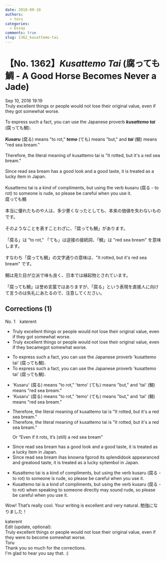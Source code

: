 ```yaml
---
date: 2018-09-10
authors:
  - toru
categories:
  - Essay
comments: true
slug: 1362_kusattemo-tai
---
```


# 【No. 1362】<strong><em>Kusattemo Tai</strong></em> (腐っても鯛 - A Good Horse Becomes Never a Jade)
<div class="date">Sep 10, 2018 19:19</div>
<div id="post"><div id="body_show_ori">
Truly excellent things or people would not lose their original value, even if they got somewhat worse.<br/><br/>To express such a fact, you can use the Japanese proverb <strong><em>kusattemo tai</em></strong> (腐っても鯛).<br/><br/><strong><em>Kusaru</em></strong> (腐る) means "to rot," <strong><em>temo</em></strong> (ても) means "but," and <strong><em>tai</em></strong> (鯛) means "red sea bream."<br/><br/>Therefore, the literal meaning of kusattemo tai is "It rotted, but it's a red sea bream."<br/><br/>Since read sea bream has a good look and a good taste, it is treated as a lucky item in Japan.<br/><br/>Kusattemo tai is a kind of compliments, but using the verb kusaru (腐る - to rot) to someone is rude, so please be careful when you use it.
</div></div>

<!-- more -->

<div id="post_ja"><div id="body_show_mo">
腐っても鯛<br/><br/>本当に優れたものや人は、多少悪くなったとしても、本来の価値を失わないものです。<br/><br/>そのようなことを表すことわざに、「腐っても鯛」があります。<br/><br/>「腐る」は "to rot," 「ても」は逆接の接続詞、「鯛」は "red sea bream" を意味します。<br/><br/>すなわち「腐っても鯛」の文字通りの意味は、"It rotted, but it's red sea bream" です。<br/><br/>鯛は見た目が立派で味も良く、日本では縁起物とされています。<br/><br/>「腐っても鯛」は誉め言葉ではありますが、「腐る」という表現を直接人に向けて言うのは失礼にあたるので、注意してください。
</div></div>

## Corrections (1)
<div id="block"><div class="first_name"> No. 1　<span class="just_name">katerent</span></div><div id="block2">
<ul class="correction_field">
<li class="incorrect">Truly excellent things or people would not lose their original value, even if they got somewhat worse.</li>
<li class="corrected correct">
Truly excellent things or people would not lose their original value, even if they <span class="f_red">became</span><span class="f_gray"><span class="sline">got</span></span> somewhat worse.
</li>
</ul>
<ul class="correction_field">
<li class="incorrect">To express such a fact, you can use the Japanese proverb 'kusattemo tai' (腐っても鯛).</li>
<li class="corrected correct">
To express such a fact, you can use the Japanese proverb 'kusattemo tai' (腐っても鯛).
</li>
</ul>
<ul class="correction_field">
<li class="incorrect">'Kusaru' (腐る) means "to rot," 'temo' (ても) means "but," and 'tai' (鯛) means "red sea bream."</li>
<li class="corrected correct">
'Kusaru' (腐る) means "to rot," 'temo' (ても) means "but," and 'tai' (鯛) means "red sea bream."
</li>
</ul>
<ul class="correction_field">
<li class="incorrect">Therefore, the literal meaning of kusattemo tai is "It rotted, but it's a red sea bream."</li>
<li class="corrected correct">
Therefore, the literal meaning of kusattemo tai is "It rotted, but it's a red sea bream."
<p class="correction_comment">Or “Even if it rots, it’s (still) a red sea bream”</p>
</li>
</ul>
<ul class="correction_field">
<li class="incorrect">Since read sea bream has a good look and a good taste, it is treated as a lucky item in Japan.</li>
<li class="corrected correct">
Since re<span class="f_gray"><span class="sline">a</span></span>d sea bream <span class="f_red">i</span><span class="f_gray"><span class="sline">ha</span></span>s <span class="f_red">known</span><span class="f_gray"><span class="sline">a</span></span> <span class="f_red">f</span><span class="f_gray"><span class="sline">g</span></span>o<span class="f_red">r</span><span class="f_gray"><span class="sline">od</span></span> <span class="f_red">its sp</span>l<span class="f_red">endid</span><span class="f_gray"><span class="sline">ook</span></span> a<span class="f_red">ppeara</span>n<span class="f_red">ce</span><span class="f_gray"><span class="sline">d</span></span> a<span class="f_red">nd</span> g<span class="f_red">reat</span><span class="f_gray"><span class="sline">ood</span></span> taste, it is treated as a lucky <span class="f_red">sy</span><span class="f_gray"><span class="sline">ite</span></span>m<span class="f_red">bol</span> in Japan.
</li>
</ul>
<ul class="correction_field">
<li class="incorrect">Kusattemo tai is a kind of compliments, but using the verb kusaru (腐る - to rot) to someone is rude, so please be careful when you use it.</li>
<li class="corrected correct">
Kusattemo tai is a kind of compliment<span class="f_gray"><span class="sline">s</span></span>, but using the verb kusaru (腐る - to rot) <span class="f_red">when speaking </span>to someone <span class="f_red">d</span>i<span class="f_red">rectly may </span>s<span class="f_red">ound</span> rude, so please be careful when you use it.
</li>
</ul>
<p class="comment_small">
 Wow! That’s really cool. Your writing is excellent and very natural. 勉強になりました！
</p>

</div><div class="name"><span class="just_name">katerent</span><br>
Edit (update, optional):<br/>Truly excellent things or people would not lose their original value, even if they were to become somewhat worse.
</div>
<div class="name"><span class="just_name">Toru</span><br>
Thank you so much for the corrections.<br/>I'm glad to hear you say that. :)
</div>
</div>
